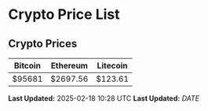# Crypto Price List

## Crypto Prices
| Bitcoin | Ethereum | Litecoin |
| ------- | -------- | -------- |
| $95681 | $2697.56 | $123.61 |
**Last Updated:** 2025-02-18 10:28 UTC
**Last Updated:** $DATE$
